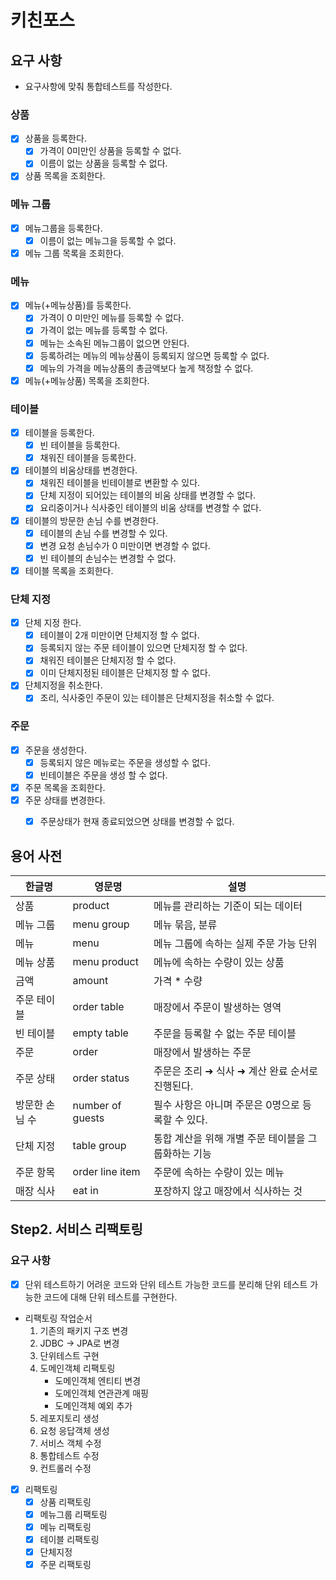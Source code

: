 # 키친포스

## 요구 사항
- 요구사항에 맞춰 통합테스트를 작성한다.
### 상품

- [x] 상품을 등록한다. 
  - [x] 가격이 0미만인 상품을 등록할 수 없다.
  - [x] 이름이 없는 상품을 등록할 수 없다.
- [x] 상품 목록을 조회한다.

### 메뉴 그룹
- [x] 메뉴그룹을 등록한다.
  - [x] 이름이 없는 메뉴그을 등록할 수 없다.
- [x] 메뉴 그룹 목록을 조회한다.

### 메뉴
- [x] 메뉴(+메뉴상품)를 등록한다.
  - [x] 가격이 0 미만인 메뉴를 등록할 수 없다.
  - [x] 가격이 없는 메뉴를 등록할 수 없다.
  - [x] 메뉴는 소속된 메뉴그룹이 없으면 안된다.
  - [x] 등록하려는 메뉴의 메뉴상품이 등록되지 않으면 등록할 수 없다.
  - [x] 메뉴의 가격을 메뉴상품의 총금액보다 높게 책정할 수 없다.
- [x] 메뉴(+메뉴상품) 목록을 조회한다.

### 테이블
- [x] 테이블을 등록한다.
  - [x] 빈 테이블을 등록한다.
  - [x] 채워진 테이블을 등록한다.
- [x] 테이블의 비움상태를 변경한다.
  - [x] 채워진 테이블을 빈테이블로 변환할 수 있다.
  - [x] 단체 지정이 되어있는 테이블의 비움 상태를 변경할 수 없다.
  - [x] 요리중이거나 식사중인 테이블의 비움 상태를 변경할 수 없다.
- [x] 테이블의 방문한 손님 수를 변경한다.
  - [x] 테이블의 손님 수를 변경할 수 있다.
  - [x] 변경 요청 손님수가 0 미만이면 변경할 수 없다.
  - [x] 빈 테이블의 손님수는 변경할 수 없다.
- [x] 테이블 목록을 조회한다.

### 단체 지정
- [x] 단체 지정 한다.
  - [x] 테이블이 2개 미만이면 단체지정 할 수 없다.
  - [x] 등록되지 않는 주문 테이블이 있으면 단체지정 할 수 없다.
  - [x] 채워진 테이블은 단체지정 할 수 없다.
  - [x] 이미 단체지정된 테이블은 단체지정 할 수 없다.
- [x] 단체지정을 취소한다.
  - [x] 조리, 식사중인 주문이 있는 테이블은 단체지정을 취소할 수 없다.

### 주문
- [x] 주문을 생성한다.
  - [x] 등록되지 않은 메뉴로는 주문을 생성할 수 없다.
  - [x] 빈테이블은 주문을 생성 할 수 없다.
- [x] 주문 목록을 조회한다.
- [x] 주문 상태를 변경한다.
  - [x] 주문상태가 현재 종료되었으면 상태를 변경할 수 없다.
  

## 용어 사전

| 한글명 | 영문명 | 설명 |
| --- | --- | --- |
| 상품 | product | 메뉴를 관리하는 기준이 되는 데이터 |
| 메뉴 그룹 | menu group | 메뉴 묶음, 분류 |
| 메뉴 | menu | 메뉴 그룹에 속하는 실제 주문 가능 단위 |
| 메뉴 상품 | menu product | 메뉴에 속하는 수량이 있는 상품 |
| 금액 | amount | 가격 * 수량 |
| 주문 테이블 | order table | 매장에서 주문이 발생하는 영역 |
| 빈 테이블 | empty table | 주문을 등록할 수 없는 주문 테이블 |
| 주문 | order | 매장에서 발생하는 주문 |
| 주문 상태 | order status | 주문은 조리 ➜ 식사 ➜ 계산 완료 순서로 진행된다. |
| 방문한 손님 수 | number of guests | 필수 사항은 아니며 주문은 0명으로 등록할 수 있다. |
| 단체 지정 | table group | 통합 계산을 위해 개별 주문 테이블을 그룹화하는 기능 |
| 주문 항목 | order line item | 주문에 속하는 수량이 있는 메뉴 |
| 매장 식사 | eat in | 포장하지 않고 매장에서 식사하는 것 |


## Step2. 서비스 리팩토링

### 요구 사항

- [x] 단위 테스트하기 어려운 코드와 단위 테스트 가능한 코드를 분리해 단위 테스트 가능한 코드에 대해 단위 테스트를 구현한다.

- 리팩토링 작업순서
  1. 기존의 패키지 구조 변경
  2. JDBC -> JPA로 변경
  3. 단위테스트 구현
  4. 도메인객체 리팩토링
     - 도메인객체 엔티티 변경
     - 도메인객체 연관관계 매핑
     - 도메인객체 예외 추가
  5. 레포지토리 생성
  6. 요청 응답객체 생성
  7. 서비스 객체 수정
  8. 통합테스트 수정
  9. 컨트롤러 수정

- [x] 리팩토링
  - [x] 상품 리팩토링
  - [x] 메뉴그룹 리팩토링
  - [x] 메뉴 리팩토링
  - [x] 테이블 리팩토링
  - [x] 단체지정
  - [x] 주문 리팩토링